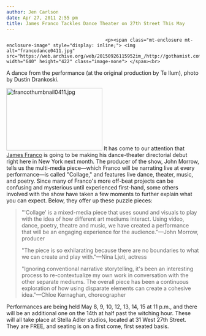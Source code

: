 ```yaml
---
author: Jen Carlson
date: Apr 27, 2011 2:55 pm
title: James Franco Tackles Dance Theater on 27th Street This May
---
```


	
										<p><span class="mt-enclosure mt-enclosure-image" style="display: inline;"> <img alt="francodance0411.jpg" src="https://web.archive.org/web/20150926115952im_/http://gothamist.com/attachments/arts_jen/francodance0411.jpg" width="640" height="422" class="image-none"> </span><br>
<span class="photo_caption">A dance from the performance (at the original production by Te Ilum), photo by Dustin Drankoski.</span></p>

<p><span class="mt-enclosure mt-enclosure-image" style="display: inline;"> <img alt="francothumbnail0411.jpg" src="https://web.archive.org/web/20150926115952im_/http://gothamist.com/attachments/arts_jen/francothumbnail0411.jpg" width="250" height="163" class="image-right"> </span>It has come to our attention that <a href="https://web.archive.org/web/20150926115952/http://gothamist.com/tags/jamesfranco">James Franco</a> is going to be making his dance-theater directorial debut right here in New York next month. The producer of the show, John Morrow, tells us the multi-media piece&#x2014;which Franco will be narrating live at every performance&#x2014;is called &quot;Collage,&quot; and features live dance, theater, music, and poetry. Since many of Franco&apos;s more off-beat projects can be confusing and mysterious until experienced first-hand, some others involved with the show have taken a few moments to further explain what you can expect. Below, they offer up these puzzle pieces:</p>

<blockquote>&quot;&apos;Collage&apos; is a mixed-media piece that uses sound and visuals to play with the idea of how different art mediums interact.  Using video, dance, poetry, theatre and music, we have created a performance that will be an engaging experience for the audience.&quot;&#x2014;John Morrow, producer

<p>&quot;The piece is so exhilarating because there are no boundaries to what we can create and play with.&quot;&#x2014;Nina Ljeti, actress</p>

<p>&quot;Ignoring conventional narrative storytelling, it&apos;s been an interesting process to re-contextualize my own work in conversation with the other separate mediums.  The overall piece has been a continuous exploration of how using disparate elements can create a cohesive idea.&quot;&#x2014;Chloe Kernaghan, choreographer</p></blockquote><p></p>

<p>Performances are being held May 8, 9, 10, 12, 13, 14, 15 at 11 p.m., and there will be an additional one on the 14th at half past the witching hour. These will all take place at Stella Adler studios, located at 31 West 27th Street. They are FREE, and seating is on a first come, first seated basis.</p>					
										
									
				